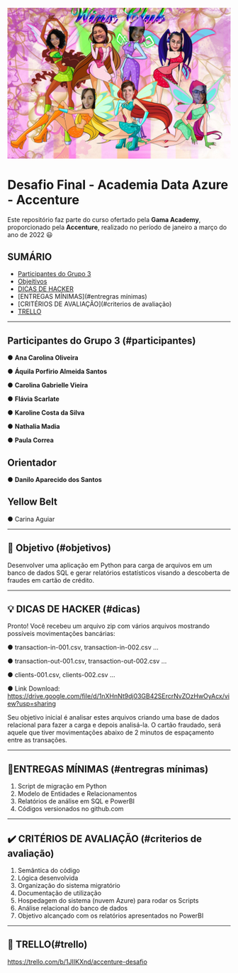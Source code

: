 
![Winx club](grupo.jpeg)

# Desafio Final - Academia Data Azure - Accenture

Este repositório faz parte do curso ofertado pela **Gama Academy**, proporcionado pela **Accenture**, realizado no período de janeiro a março do ano de 2022 😃

## SUMÁRIO

- [Participantes do Grupo 3](#participantes)
- [Objeitivos](#objetivos)
- [DICAS DE HACKER](#dicas)
- [ENTREGAS MÍNIMAS](#entregras mínimas)
- [CRITÉRIOS DE AVALIAÇÃO](#criterios de avaliação)
- [TRELLO](#trello)

---
## Participantes do Grupo 3 (#participantes)

● **Ana Carolina Oliveira**

● **Áquila Porfirio Almeida Santos**

● **Carolina Gabrielle Vieira**

● **Flávia Scarlate**

● **Karoline Costa da Silva**

● **Nathalia Madia**

● **Paula Correa**

## Orientador

● **Danilo Aparecido dos Santos**

## Yellow Belt

● Carina Aguiar

---
## 🎯 Objetivo (#objetivos)
Desenvolver uma aplicação em Python para carga de arquivos em um banco de dados SQL e gerar relatórios estatísticos visando a descoberta de fraudes em cartão de crédito.

---
## 💡 DICAS DE HACKER (#dicas)
Pronto! Você recebeu um arquivo zip com vários arquivos mostrando possíveis movimentações bancárias:

● transaction-in-001.csv, transaction-in-002.csv …

● transaction-out-001.csv, transaction-out-002.csv …

● clients-001.csv, clients-002.csv …

● Link Download: https://drive.google.com/file/d/1nXHnNt9dj03GB42SErcrNvZOzHwOyAcx/view?usp=sharing


Seu objetivo inicial é analisar estes arquivos criando uma base de dados relacional para fazer a carga e depois analisá-la. O cartão fraudado, será aquele que tiver movimentações abaixo de 2 minutos de espaçamento entre as transações.

---
## 📝ENTREGAS MÍNIMAS (#entregras mínimas)

1. Script de migração em Python
2. Modelo de Entidades e Relacionamentos
3. Relatórios de análise em SQL e PowerBI
4. Códigos versionados no github.com

---
## ✔️ CRITÉRIOS DE AVALIAÇÃO (#criterios de avaliação)

1. Semântica do código
2. Lógica desenvolvida
3. Organização do sistema migratório
4. Documentação de utilização
5. Hospedagem do sistema (nuvem Azure) para rodar os Scripts
6. Análise relacional do banco de dados
7. Objetivo alcançado com os relatórios apresentados no PowerBI

---
## 📌 TRELLO(#trello)
https://trello.com/b/1JIIKXnd/accenture-desafio
